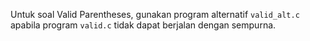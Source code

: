 Untuk soal Valid Parentheses, gunakan program alternatif `valid_alt.c` apabila program `valid.c` tidak dapat berjalan dengan sempurna.
